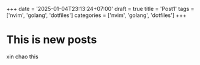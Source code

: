 +++
date = '2025-01-04T23:13:24+07:00'
draft = true
title = 'Post1'
tags = ['nvim', 'golang', 'dotfiles']
categories = ['nvim', 'golang', 'dotfiles']
+++

# This is new posts
xin chao
this